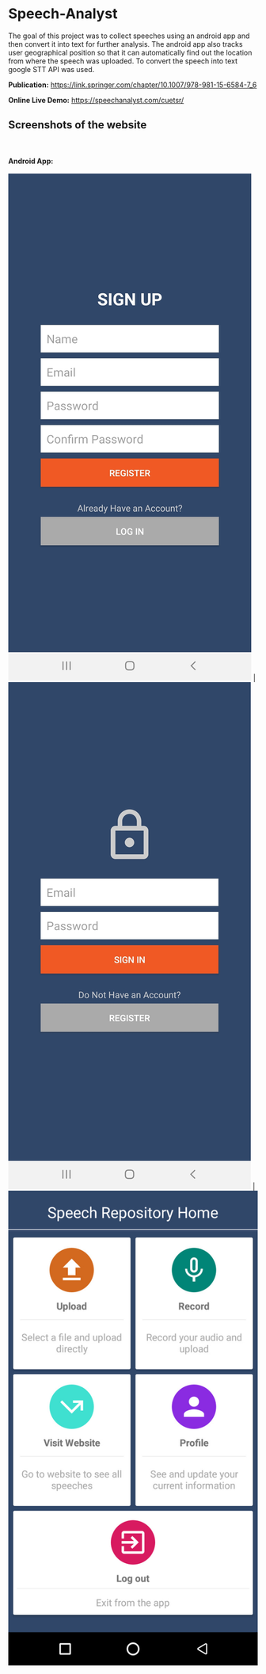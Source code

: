 # Speech-Analyst
The goal of this project was to collect speeches using an android app and then convert it into text for further analysis. The android app also 
tracks user geographical position so that it can automatically find out the location from where the speech was uploaded. To convert the speech into text
google STT API was used.

**Publication:** https://link.springer.com/chapter/10.1007/978-981-15-6584-7_6

**Online Live Demo:** https://speechanalyst.com/cuetsr/


## Screenshots of the website
<br/><br/>**Android App:**<br/><br/>
![Registration](https://github.com/bi11a1/Speech-Analyst/blob/main/Demo/Android/registration.jpg) | ![Sign In](https://github.com/bi11a1/Speech-Analyst/blob/main/Demo/Android/sign_in.jpg) | ![Dashboard](https://github.com/bi11a1/Speech-Analyst/blob/main/Demo/Android/home_page.jpg)
